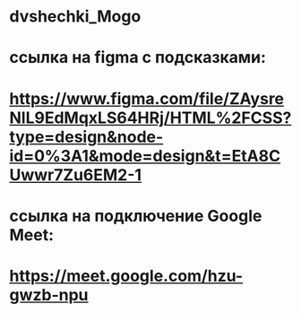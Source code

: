 # dvshechki_Mogo

# ссылка на figma с подсказками:
# https://www.figma.com/file/ZAysreNlL9EdMqxLS64HRj/HTML%2FCSS?type=design&node-id=0%3A1&mode=design&t=EtA8CUwwr7Zu6EM2-1

# ссылка на подключение Google Meet:
# https://meet.google.com/hzu-gwzb-npu